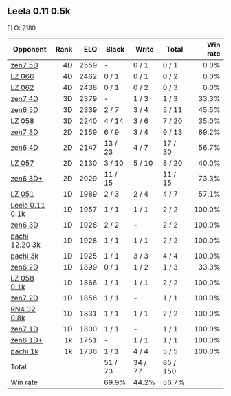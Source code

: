 ## Leela 0.11 0.5k ##

ELO: 2180

Opponent | Rank | ELO | Black | Write | Total | Win rate
---------|-----:|----:|-------|-------|-------|-------:
[zen7 5D](zen7%205D.md) | 4D | 2559 | - | 0 / 1 | 0 / 1 | 0.0%
[LZ 066](LZ%20066.md) | 4D | 2462 | 0 / 1 | 0 / 1 | 0 / 2 | 0.0%
[LZ 062](LZ%20062.md) | 4D | 2438 | 0 / 1 | 0 / 2 | 0 / 3 | 0.0%
[zen7 4D](zen7%204D.md) | 3D | 2379 | - | 1 / 3 | 1 / 3 | 33.3%
[zen6 5D](zen6%205D.md) | 3D | 2339 | 2 / 7 | 3 / 4 | 5 / 11 | 45.5%
[LZ 058](LZ%20058.md) | 3D | 2240 | 4 / 14 | 3 / 6 | 7 / 20 | 35.0%
[zen7 3D](zen7%203D.md) | 2D | 2159 | 6 / 9 | 3 / 4 | 9 / 13 | 69.2%
[zen6 4D](zen6%204D.md) | 2D | 2147 | 13 / 23 | 4 / 7 | 17 / 30 | 56.7%
[LZ 057](LZ%20057.md) | 2D | 2130 | 3 / 10 | 5 / 10 | 8 / 20 | 40.0%
[zen6 3D+](zen6%203D+.md) | 2D | 2029 | 11 / 15 | - | 11 / 15 | 73.3%
[LZ 051](LZ%20051.md) | 1D | 1989 | 2 / 3 | 2 / 4 | 4 / 7 | 57.1%
[Leela 0.11 0.1k](Leela%200.11%200.1k.md) | 1D | 1957 | 1 / 1 | 1 / 1 | 2 / 2 | 100.0%
[zen6 3D](zen6%203D.md) | 1D | 1928 | 2 / 2 | - | 2 / 2 | 100.0%
[pachi 12.20 3k](pachi%2012.20%203k.md) | 1D | 1928 | 1 / 1 | 1 / 1 | 2 / 2 | 100.0%
[pachi 3k](pachi%203k.md) | 1D | 1925 | 1 / 1 | 3 / 3 | 4 / 4 | 100.0%
[zen6 2D](zen6%202D.md) | 1D | 1899 | 0 / 1 | 1 / 2 | 1 / 3 | 33.3%
[LZ 058 0.1k](LZ%20058%200.1k.md) | 1D | 1866 | 1 / 1 | 1 / 1 | 2 / 2 | 100.0%
[zen7 2D](zen7%202D.md) | 1D | 1856 | 1 / 1 | - | 1 / 1 | 100.0%
[RN4.32 0.8k](RN4.32%200.8k.md) | 1D | 1831 | 1 / 1 | 1 / 1 | 2 / 2 | 100.0%
[zen7 1D](zen7%201D.md) | 1D | 1800 | 1 / 1 | - | 1 / 1 | 100.0%
[zen6 1D+](zen6%201D+.md) | 1k | 1751 | - | 1 / 1 | 1 / 1 | 100.0%
[pachi 1k](pachi%201k.md) | 1k | 1736 | 1 / 1 | 4 / 4 | 5 / 5 | 100.0%
Total | | | 51 / 73 | 34 / 77 | 85 / 150 | 
Win rate| | | 69.9% | 44.2% | 56.7% | 
